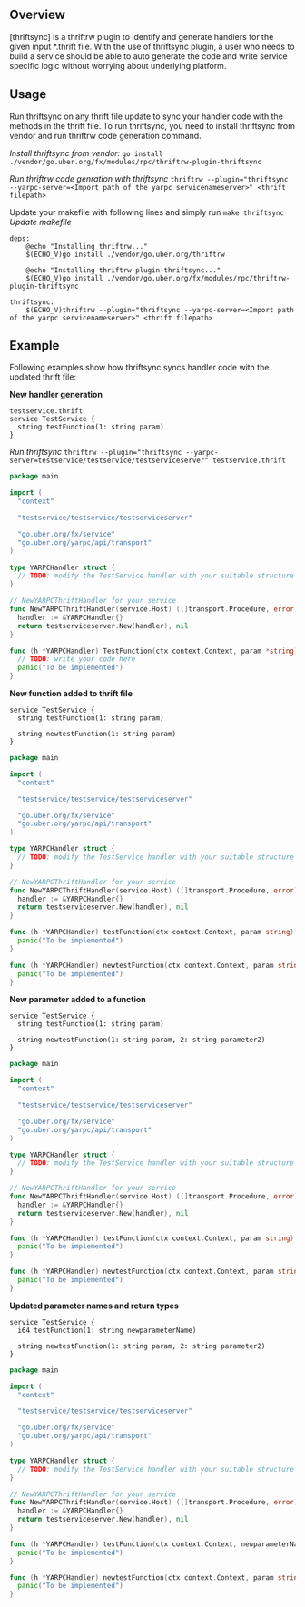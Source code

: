 ## Overview
[thriftsync] is a thriftrw plugin to identify and generate handlers for the given input
 *.thrift file. With the use of thriftsync plugin, a user who needs to build a service should be able
 to auto generate the code and write service specific logic without worrying about underlying platform.

## Usage
Run thriftsync on any thrift file update to sync your handler code with the methods in the thrift file.
To run thriftsync, you need to install thriftsync from vendor and run thriftrw code generation command.

*Install thriftsync from vendor:*
`go install ./vendor/go.uber.org/fx/modules/rpc/thriftrw-plugin-thriftsync`

*Run thriftrw code genration with thriftsync*
`thriftrw --plugin="thriftsync --yarpc-server=<Import path of the yarpc servicenameserver>" <thrift filepath>`

Update your makefile with following lines and simply run `make thriftsync`
*Update makefile*
```
deps:
	@echo "Installing thriftrw..."
	$(ECHO_V)go install ./vendor/go.uber.org/thriftrw

	@echo "Installing thriftrw-plugin-thriftsync..."
	$(ECHO_V)go install ./vendor/go.uber.org/fx/modules/rpc/thriftrw-plugin-thriftsync

thriftsync:
	$(ECHO_V)thriftrw --plugin="thriftsync --yarpc-server=<Import path of the yarpc servicenameserver>" <thrift filepath>
```

## Example
Following examples show how thriftsync syncs handler code with the updated thrift file:

**New handler generation**

```thrift
testservice.thrift
service TestService {
  string testFunction(1: string param)
}
```

*Run thriftsync*
`thriftrw --plugin="thriftsync --yarpc-server=testservice/testservice/testserviceserver" testservice.thrift`

```go
package main

import (
  "context"

  "testservice/testservice/testserviceserver"

  "go.uber.org/fx/service"
  "go.uber.org/yarpc/api/transport"
)

type YARPCHandler struct {
  // TODO: modify the TestService handler with your suitable structure
}

// NewYARPCThriftHandler for your service
func NewYARPCThriftHandler(service.Host) ([]transport.Procedure, error) {
  handler := &YARPCHandler{}
  return testserviceserver.New(handler), nil
}

func (h *YARPCHandler) TestFunction(ctx context.Context, param *string) (string, error) {
  // TODO: write your code here
  panic("To be implemented")
}
```
**New function added to thrift file**

```thrift
service TestService {
  string testFunction(1: string param)

  string newtestFunction(1: string param)
}
```

```go
package main

import (
  "context"

  "testservice/testservice/testserviceserver"

  "go.uber.org/fx/service"
  "go.uber.org/yarpc/api/transport"
)

type YARPCHandler struct {
  // TODO: modify the TestService handler with your suitable structure
}

// NewYARPCThriftHandler for your service
func NewYARPCThriftHandler(service.Host) ([]transport.Procedure, error) {
  handler := &YARPCHandler{}
  return testserviceserver.New(handler), nil
}

func (h *YARPCHandler) testFunction(ctx context.Context, param string) (string, error) {
  panic("To be implemented")
}

func (h *YARPCHandler) newtestFunction(ctx context.Context, param string) (string, error) {
  panic("To be implemented")
}
```

**New parameter added to a function**

```thrift
service TestService {
  string testFunction(1: string param)

  string newtestFunction(1: string param, 2: string parameter2)
}
```

```go
package main

import (
  "context"

  "testservice/testservice/testserviceserver"

  "go.uber.org/fx/service"
  "go.uber.org/yarpc/api/transport"
)

type YARPCHandler struct {
  // TODO: modify the TestService handler with your suitable structure
}

// NewYARPCThriftHandler for your service
func NewYARPCThriftHandler(service.Host) ([]transport.Procedure, error) {
  handler := &YARPCHandler{}
  return testserviceserver.New(handler), nil
}

func (h *YARPCHandler) testFunction(ctx context.Context, param string) (string, error) {
  panic("To be implemented")
}

func (h *YARPCHandler) newtestFunction(ctx context.Context, param string, parameter2 string) (string, error) {
  panic("To be implemented")
}
```
**Updated parameter names and return types**

```thrift
service TestService {
  i64 testFunction(1: string newparameterName)

  string newtestFunction(1: string param, 2: string parameter2)
}
```
```go
package main

import (
  "context"

  "testservice/testservice/testserviceserver"

  "go.uber.org/fx/service"
  "go.uber.org/yarpc/api/transport"
)

type YARPCHandler struct {
  // TODO: modify the TestService handler with your suitable structure
}

// NewYARPCThriftHandler for your service
func NewYARPCThriftHandler(service.Host) ([]transport.Procedure, error) {
  handler := &YARPCHandler{}
  return testserviceserver.New(handler), nil
}

func (h *YARPCHandler) testFunction(ctx context.Context, newparameterName string) (int64, error) {
  panic("To be implemented")
}

func (h *YARPCHandler) newtestFunction(ctx context.Context, param string, parameter2 string) (string, error) {
  panic("To be implemented")
}
```